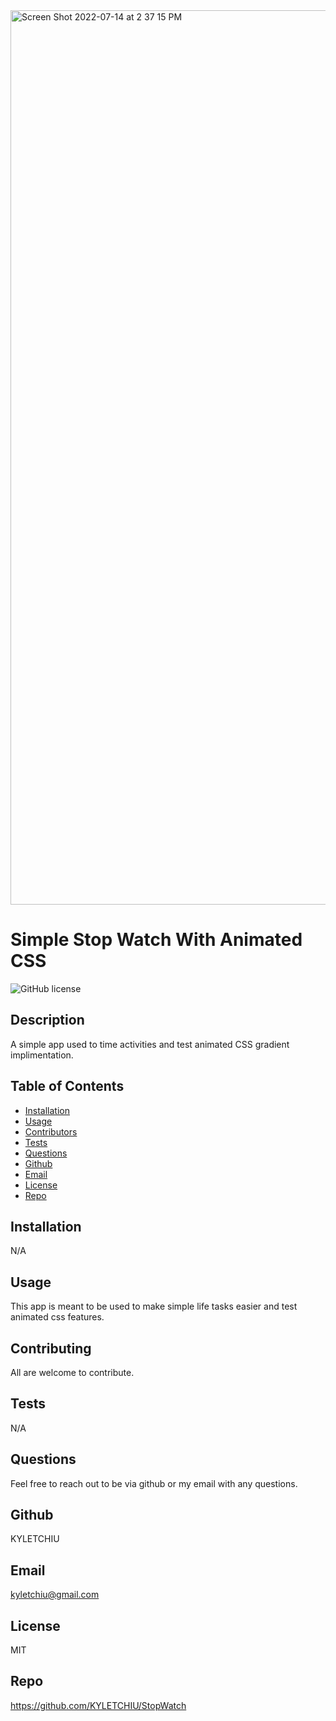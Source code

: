 <img width="1431" alt="Screen Shot 2022-07-14 at 2 37 15 PM" src="https://user-images.githubusercontent.com/92279620/179057923-1e6a24cd-be13-4fc4-97de-ae1099d3179a.png">


# Simple Stop Watch With Animated CSS
![GitHub license](http://img.shields.io/badge/license-MIT-green)

## Description
A simple app used to time activities and test animated CSS gradient implimentation.

## Table of Contents
* [Installation](#Installation)
* [Usage](#Usage)
* [Contributors](#Contributors)
* [Tests](#Tests)
* [Questions](Questions)
* [Github](#Github)
* [Email](#Email)
* [License](#License)
* [Repo](#Repo)

## Installation
N/A

## Usage
This app is meant to be used to make simple life tasks easier and test animated css features.

## Contributing
All are welcome to contribute.

## Tests
N/A

## Questions
Feel free to reach out to be via github or my email with any questions.

## Github
KYLETCHIU

## Email
 kyletchiu@gmail.com


## License
 MIT 

## Repo
https://github.com/KYLETCHIU/StopWatch
